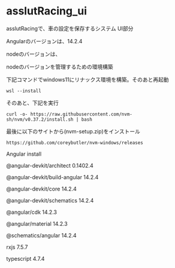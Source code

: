 # asslutRacing_ui
asslutRacingで、車の設定を保存するシステム UI部分

Angularのバージョンは、14.2.4

nodeのバージョンは、

nodeのバージョンを管理するための環境構築

下記コマンドでwindows11にリナックス環境を構築。そのあと再起動

`wsl --install`

そのあと、下記を実行

`curl -o- https://raw.githubusercontent.com/nvm-sh/nvm/v0.37.2/install.sh | bash`

最後に以下のサイトから(nvm-setup.zip)をインストール

`https://github.com/coreybutler/nvm-windows/releases`


Angular install

@angular-devkit/architect       0.1402.4

@angular-devkit/build-angular   14.2.4

@angular-devkit/core            14.2.4

@angular-devkit/schematics      14.2.4

@angular/cdk                    14.2.3

@angular/material               14.2.3

@schematics/angular             14.2.4

rxjs                            7.5.7

typescript                      4.7.4


